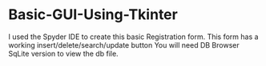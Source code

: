# Basic-GUI-Using-Tkinter
I used the Spyder IDE to create this basic Registration form.
This form has a working insert/delete/search/update button
You will need DB Browser SqLite version to view the db file.
